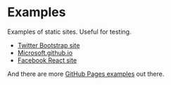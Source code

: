 # Examples

Examples of static sites. Useful for testing.

* [Twitter Bootstrap site](https://github.com/twbs/bootstrap/tree/gh-pages)
* [Microsoft.github.io](https://github.com/Microsoft/microsoft.github.io)
* [Facebook React site](https://github.com/facebook/react/tree/gh-pages)

And there are more [GitHub Pages examples](https://github.com/showcases/github-pages-examples) out there.
